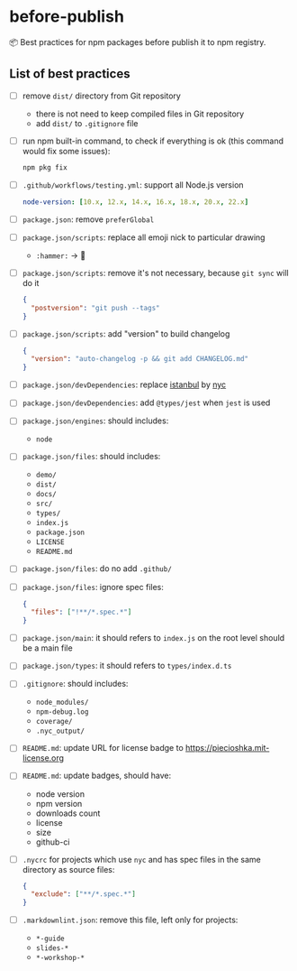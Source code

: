 # before-publish

📦 Best practices for npm packages before publish it to npm registry.

## List of best practices

- [ ] remove `dist/` directory from Git repository
  - there is not need to keep compiled files in Git repository
  - add `dist/` to `.gitignore` file

- [ ] run npm built-in command, to check if everything is ok (this command would fix some issues):

  ```bash
  npm pkg fix
  ```

- [ ] `.github/workflows/testing.yml`: support all Node.js version

  ```yml
  node-version: [10.x, 12.x, 14.x, 16.x, 18.x, 20.x, 22.x]
  ```

- [ ] `package.json`: remove `preferGlobal`

- [ ] `package.json/scripts`: replace all emoji nick to particular drawing
  - `:hammer:` -> 🔨

- [ ] `package.json/scripts`: remove it's not necessary, because `git sync` will do it

  ```json
  {
    "postversion": "git push --tags"
  }
  ```

- [ ] `package.json/scripts`: add "version" to build changelog

  ```json
  {
    "version": "auto-changelog -p && git add CHANGELOG.md"
  }
  ```

- [ ] `package.json/devDependencies`: replace [istanbul](https://www.npmjs.com/package/istanbul) by [nyc](https://www.npmjs.com/package/nyc)

- [ ] `package.json/devDependencies`: add `@types/jest` when `jest` is used

- [ ] `package.json/engines`: should includes:

  - `node`

- [ ] `package.json/files`: should includes:

  - `demo/`
  - `dist/`
  - `docs/`
  - `src/`
  - `types/`
  - `index.js`
  - `package.json`
  - `LICENSE`
  - `README.md`

- [ ] `package.json/files`: do no add `.github/`

- [ ] `package.json/files`: ignore spec files:

  ```json
  {
    "files": ["!**/*.spec.*"]
  }
  ```

- [ ] `package.json/main`: it should refers to `index.js` on the root level should be a main file

- [ ] `package.json/types`: it should refers to `types/index.d.ts`

- [ ] `.gitignore`: should includes:

  - `node_modules/`
  - `npm-debug.log`
  - `coverage/`
  - `.nyc_output/`

- [ ] `README.md`: update URL for license badge to https://piecioshka.mit-license.org

- [ ] `README.md`: update badges, should have:

  - node version
  - npm version
  - downloads count
  - license
  - size
  - github-ci

- [ ] `.nycrc` for projects which use `nyc` and has spec files in the same directory as source files:

  ```json
  {
    "exclude": ["**/*.spec.*"]
  }
  ```

- [ ] `.markdownlint.json`: remove this file, left only for projects:
  - `*-guide`
  - `slides-*`
  - `*-workshop-*`
